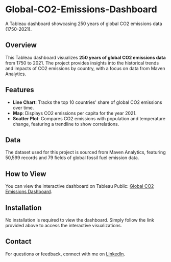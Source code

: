 # Global-CO2-Emissions-Dashboard
A Tableau dashboard showcasing 250 years of global CO2 emissions data (1750-2021).

## Overview
This Tableau dashboard visualizes **250 years of global CO2 emissions data** from 1750 to 2021. The project provides insights into the historical trends and impacts of CO2 emissions by country, with a focus on data from Maven Analytics.

## Features
- **Line Chart**: Tracks the top 10 countries' share of global CO2 emissions over time.
- **Map**: Displays CO2 emissions per capita for the year 2021.
- **Scatter Plot**: Compares CO2 emissions with population and temperature change, featuring a trendline to show correlations.

## Data
The dataset used for this project is sourced from Maven Analytics, featuring 50,599 records and 79 fields of global fossil fuel emission data.

## How to View
You can view the interactive dashboard on Tableau Public: [Global CO2 Emissions Dashboard](https://public.tableau.com/views/GlobalCo2Emissions_17254992914840/GlobalCO2Emissions?:language=en-US&:sid=&:redirect=auth&:display_count=n&:origin=viz_share_link).

## Installation
No installation is required to view the dashboard. Simply follow the link provided above to access the interactive visualizations.

## Contact
For questions or feedback, connect with me on [LinkedIn](https://www.linkedin.com/in/vishal-kumar-194656188/).
